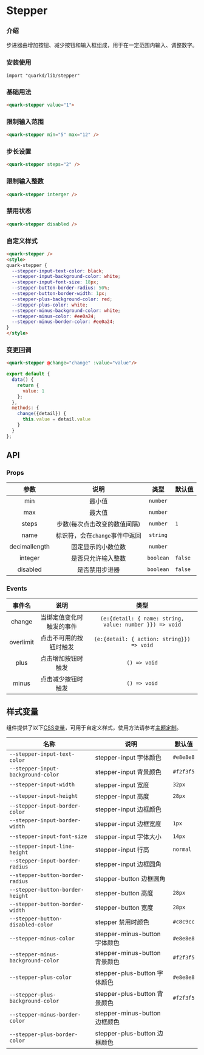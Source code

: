 # Stepper

### 介绍

步进器由增加按钮、减少按钮和输入框组成，用于在一定范围内输入、调整数字。

### 安装使用

``` tsx
import "quarkd/lib/stepper"
```

### 基础用法

``` html
<quark-stepper value="1">
```

### 限制输入范围

``` html
<quark-stepper min="5" max="12" />
```

### 步长设置

``` html
<quark-stepper steps="2" />
```

### 限制输入整数

``` html
<quark-stepper interger />
```

### 禁用状态

``` html
<quark-stepper disabled />
```

### 自定义样式

``` html
<quark-stepper />
<style>
quark-stepper {
  --stepper-input-text-color: black;
  --stepper-input-background-color: white;
  --stepper-input-font-size: 18px;
  --stepper-button-border-radius: 50%;
  --stepper-button-border-width: 1px;
  --stepper-plus-background-color: red;
  --stepper-plus-color: white;
  --stepper-minus-background-color: white;
  --stepper-minus-color: #ee0a24;
  --stepper-minus-border-color: #ee0a24;
}
</style>
```

### 变更回调
``` html
<quark-stepper @change="change" :value="value"/>
```
```js
export default {
  data() {
    return {
      value: 1
    };
  },
  methods: {
    change({detail}) {
      this.value = detail.value
    }
  }
};
```

## API

### Props

| 参数 | 说明 | 类型 | 默认值 |
| :---: | :---: | :---: | :-------------- |
| min | 最小值 |  `number`  |    |
| max | 最大值 | `number` |  |
| steps | 步数(每次点击改变的数值间隔) | `number`  | `1`|
| name | 标识符，会在```change```事件中返回 | `string` |  |
| decimallength | 固定显示的小数位数 | `number`|   |
| integer	| 是否只允许输入整数 | `boolean` | `false` |
| disabled | 是否禁用步进器 | `boolean` | `false` |

### Events

| 事件名 | 说明 | 类型 |
| :---: | :---: | :---: |
| change | 当绑定值变化时触发的事件 | `(e:{detail: { name: string, value: number }}) => void` |
| overlimit | 点击不可用的按钮时触发 | `(e:{detail: { action: string}}) => void` |
| plus | 点击增加按钮时触发 | `() => void` |
| minus | 点击减少按钮时触发 | `() => void` |


## 样式变量
组件提供了以下[CSS变量](https://developer.mozilla.org/zh-CN/docs/Web/CSS/Using_CSS_custom_properties)，可用于自定义样式，使用方法请参考[主题定制](#/zh-CN/guide/theme)。

| 名称      | 说明                                | 默认值           |
|--------------|----------------------------------|------------------|
| `--stepper-input-text-color`     |  stepper-input 字体颜色 |`#e8e8e8`   |
| `--stepper-input-background-color`      |   stepper-input 背景颜色 |  `#f2f3f5`     |
| `--stepper-input-width`    |   stepper-input  宽度 | `32px`  |
| `--stepper-input-height`    |   stepper-input 高度 | `28px`  |
| `--stepper-input-border-color`    |   stepper-input 边框颜色|   |
| `--stepper-input-border-width`    |   stepper-input 边框宽度 | `1px`  |
| `--stepper-input-font-size`    |   stepper-input 字体大小 | `14px`  |
| `--stepper-input-line-height`    |   stepper-input 行高 | `normal`  |
| `--stepper-input-border-radius`    |   stepper-input 边框圆角 |   |
| `--stepper-button-border-radius`   |   stepper-button 边框圆角 |   |
| `--stepper-button-border-height`   |   stepper-button 高度 | `28px`  |
| `--stepper-button-border-width`   |   stepper-button 宽度 | `28px`  |
| `--stepper-button-disabled-color` | stepper 禁用时颜色 | `#c8c9cc` |
| `--stepper-minus-color` |  stepper-minus-button 字体颜色 | `#e8e8e8` |
| `--stepper-minus-background-color` |  stepper-minus-button 背景颜色 | `#f2f3f5` |
| `--stepper-plus-color` |  stepper-plus-button 字体颜色 | `#e8e8e8` |
| `--stepper-plus-background-color` |  stepper-plus-button 背景颜色 | `#f2f3f5` |
| `--stepper-minus-border-color`   |   stepper-minus-button 边框颜色 |   |
| `--stepper-plus-border-color`   |   stepper-plus-button 边框颜色 |  |
